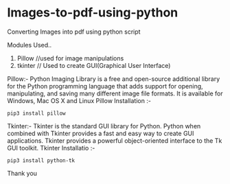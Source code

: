 # Images-to-pdf-using-python
Converting Images into pdf using python script


Modules Used..
  1. Pillow   //used for image manipulations
  2. tkinter // Used to create GUI(Graphical User Interface)

Pillow:-
        Python Imaging Library is a free and open-source additional library for the Python programming language that adds support for opening, manipulating, and saving many different image file formats. It is available for Windows, Mac OS X and Linux
Pillow Installation :-

    pip3 install pillow 
        
Tkinter:-
        Tkinter is the standard GUI library for Python. Python when combined with Tkinter provides a fast and easy way to create GUI applications. Tkinter provides a powerful object-oriented interface to the Tk GUI toolkit.
Tkinter Installatio :-

    pip3 install python-tk
    
    
    
Thank you

